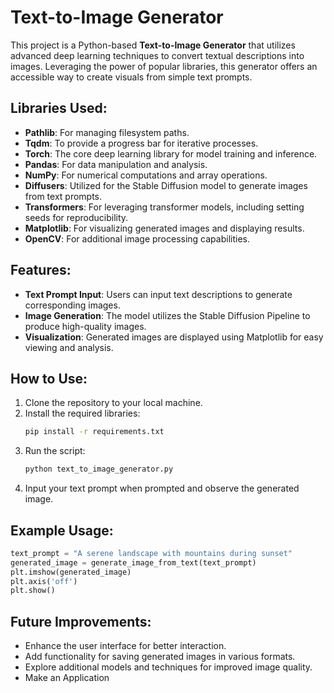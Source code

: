 
# Text-to-Image Generator

This project is a Python-based **Text-to-Image Generator** that utilizes advanced deep learning techniques to convert textual descriptions into images. Leveraging the power of popular libraries, this generator offers an accessible way to create visuals from simple text prompts.

## Libraries Used:
- **Pathlib**: For managing filesystem paths.
- **Tqdm**: To provide a progress bar for iterative processes.
- **Torch**: The core deep learning library for model training and inference.
- **Pandas**: For data manipulation and analysis.
- **NumPy**: For numerical computations and array operations.
- **Diffusers**: Utilized for the Stable Diffusion model to generate images from text prompts.
- **Transformers**: For leveraging transformer models, including setting seeds for reproducibility.
- **Matplotlib**: For visualizing generated images and displaying results.
- **OpenCV**: For additional image processing capabilities.

## Features:
- **Text Prompt Input**: Users can input text descriptions to generate corresponding images.
- **Image Generation**: The model utilizes the Stable Diffusion Pipeline to produce high-quality images.
- **Visualization**: Generated images are displayed using Matplotlib for easy viewing and analysis.

## How to Use:
1. Clone the repository to your local machine.
2. Install the required libraries:
   ```bash
   pip install -r requirements.txt
   ```
3. Run the script:
   ```bash
   python text_to_image_generator.py
   ```
4. Input your text prompt when prompted and observe the generated image.

## Example Usage:
```python
text_prompt = "A serene landscape with mountains during sunset"
generated_image = generate_image_from_text(text_prompt)
plt.imshow(generated_image)
plt.axis('off')
plt.show()
```

## Future Improvements:
- Enhance the user interface for better interaction.
- Add functionality for saving generated images in various formats.
- Explore additional models and techniques for improved image quality.
- Make an Application
